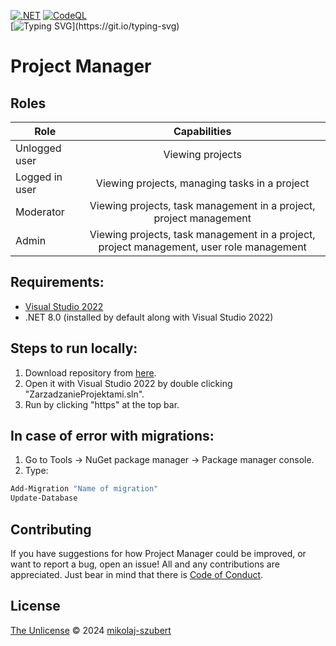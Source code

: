 [![.NET](https://github.com/mikolaj-szubert/ZarzadzanieProjektami/actions/workflows/dotnet.yml/badge.svg)](https://github.com/mikolaj-szubert/ZarzadzanieProjektami/actions/workflows/dotnet.yml) [![CodeQL](https://github.com/mikolaj-szubert/ZarzadzanieProjektami/actions/workflows/github-code-scanning/codeql/badge.svg?branch=master)](https://github.com/mikolaj-szubert/ZarzadzanieProjektami/actions/workflows/github-code-scanning/codeql)  
[![Typing SVG](https://ghrmt.vercel.app?font=Times+New+Roman&weight=900&size=13&duration=3000&pause=100&color=999999&background=0D111700&multiline=true&repeat=false&random=false&width=350&height=33&lines=Simple+solutions+for+complicated+problems+are+always+the+best.)](https://git.io/typing-svg)

# Project Manager

## Roles  
| Role	            | Capabilities                                                                              |
| ------------------|:-----------------------------------------------------------------------------------------:|
| Unlogged user     | Viewing projects                                                                          |
| Logged in user    | Viewing projects, managing tasks in a project                                             |
| Moderator         | Viewing projects, task management in a project, project management                        |
| Admin             | Viewing projects, task management in a project, project management, user role management  |

## Requirements:
- [Visual Studio 2022](https://visualstudio.microsoft.com/pl/thank-you-downloading-visual-studio/?sku=Community&channel=Release&version=VS2022&source=VSLandingPage&passive=false&cid=2030)
- .NET 8.0 (installed by default along with Visual Studio 2022)

## Steps to run locally:
1. Download repository from [here](https://github.com/mikolaj-szubert/ZarzadzanieProjektami/releases/latest).
2. Open it with Visual Studio 2022 by double clicking "ZarzadzanieProjektami.sln".
3. Run by clicking "https" at the top bar.

## In case of error with migrations:  
1. Go to Tools -> NuGet package manager -> Package manager console.  
2. Type:  
```sh
Add-Migration "Name of migration"  
Update-Database  
```  
## Contributing  
If you have suggestions for how Project Manager could be improved, or want to report a bug, open an issue! All and any contributions are appreciated. Just bear in mind that there is [Code of Conduct](/CODE_OF_CONDUCT.md). 
## License  
[The Unlicense](/LICENSE.txt) © 2024 [mikolaj-szubert](https://github.com/mikolaj-szubert)